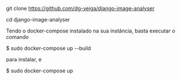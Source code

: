 

git clone https://github.com/dg-veiga/django-image-analyser

cd django-image-analyser

Tendo o docker-compose instalado na sua instância, basta executar o comando 

$ sudo docker-compose up --build 

para instalar, e 

$ sudo docker-compose up


